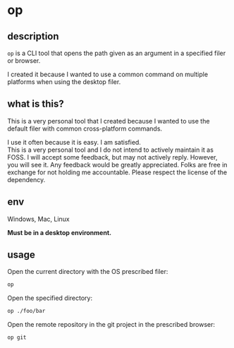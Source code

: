 # op

## description

`op` is a CLI tool that opens the path given as an argument in a specified filer or browser.

I created it because I wanted to use a common command on multiple platforms when using the desktop filer.

## what is this?

This is a very personal tool that I created because I wanted to use the default filer with common cross-platform commands.

I use it often because it is easy. I am satisfied.  
This is a very personal tool and I do not intend to actively maintain it as FOSS. I will accept some feedback, but may not actively reply. However, you will see it. Any feedback would be greatly appreciated. Folks are free in exchange for not holding me accountable. Please respect the license of the dependency.

## env

Windows, Mac, Linux

**Must be in a desktop environment.**

## usage

Open the current directory with the OS prescribed filer:

```bash
op
```

Open the specified directory:

```bash
op ./foo/bar
```

Open the remote repository in the git project in the prescribed browser:

```bash
op git
```
